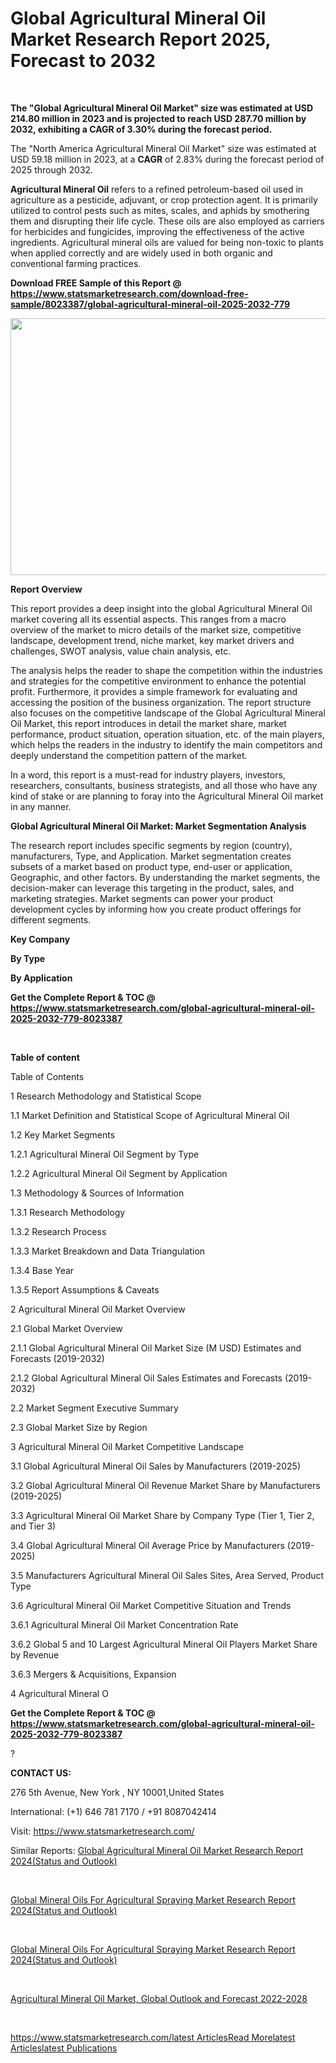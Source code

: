 <h1>Global Agricultural Mineral Oil Market Research Report 2025, Forecast to 2032</h1><br/><p><strong>The "Global Agricultural Mineral Oil Market" size was estimated at USD 214.80 million in 2023 and is projected to reach USD 287.70 million by 2032, exhibiting a <strong>CAGR</strong> of 3.30% during the forecast period.</strong></p>
 
 
 
 <p>The "North America Agricultural Mineral Oil Market" size was estimated at USD 59.18 million in 2023, at a <strong>CAGR</strong> of 2.83% during the forecast period of 2025 through 2032.</p>
 
 
 
 <p><strong>Agricultural Mineral Oil</strong> refers to a refined petroleum-based oil used in agriculture as a pesticide, adjuvant, or crop protection agent. It is primarily utilized to control pests such as mites, scales, and aphids by smothering them and disrupting their life cycle. These oils are also employed as carriers for herbicides and fungicides, improving the effectiveness of the active ingredients. Agricultural mineral oils are valued for being non-toxic to plants when applied correctly and are widely used in both organic and conventional farming practices.</p>
 
 
 
 <p><strong>Download FREE Sample of this Report @ <a href="https://www.statsmarketresearch.com/download-free-sample/8023387/global-agricultural-mineral-oil-2025-2032-779">https://www.statsmarketresearch.com/download-free-sample/8023387/global-agricultural-mineral-oil-2025-2032-779</a></strong></p>
 
 
 
 <p><img alt="" src="https://www.24marketreports.com/assets/report-images/AgriculturalMineralOilMarket.jpg" style="height:411px; width:731px" /></p>
 
 
 
 <p><strong>Report Overview</strong></p>
 
 
 
 <p>This report provides a deep insight into the global Agricultural Mineral Oil market covering all its essential aspects. This ranges from a macro overview of the market to micro details of the market size, competitive landscape, development trend, niche market, key market drivers and challenges, SWOT analysis, value chain analysis, etc.</p>
 
 
 
 <p>The analysis helps the reader to shape the competition within the industries and strategies for the competitive environment to enhance the potential profit. Furthermore, it provides a simple framework for evaluating and accessing the position of the business organization. The report structure also focuses on the competitive landscape of the Global Agricultural Mineral Oil Market, this report introduces in detail the market share, market performance, product situation, operation situation, etc. of the main players, which helps the readers in the industry to identify the main competitors and deeply understand the competition pattern of the market.</p>
 
 
 
 <p>In a word, this report is a must-read for industry players, investors, researchers, consultants, business strategists, and all those who have any kind of stake or are planning to foray into the Agricultural Mineral Oil market in any manner.</p>
 
 
 
 <p><strong>Global Agricultural Mineral Oil Market: Market Segmentation Analysis</strong></p>
 
 
 
 <p>The research report includes specific segments by region (country), manufacturers, Type, and Application. Market segmentation creates subsets of a market based on product type, end-user or application, Geographic, and other factors. By understanding the market segments, the decision-maker can leverage this targeting in the product, sales, and marketing strategies. Market segments can power your product development cycles by informing how you create product offerings for different segments.</p>
 
 
 
 <p><strong>Key Company</strong></p>
 
 
 
 <p><strong>By Type</strong></p>
 
 
 
 <p><strong><strong>By Application</strong></strong></p>
 
 
 
 <div><b>Get the Complete Report & TOC @ <a href="https://www.statsmarketresearch.com/global-agricultural-mineral-oil-2025-2032-779-8023387">https://www.statsmarketresearch.com/global-agricultural-mineral-oil-2025-2032-779-8023387</a></b></div>
 
 
 
 <p><br />
 
 <b>Table of content</b></p>
 
 
 
 <p>Table of Contents<br />
 
 1 Research Methodology and Statistical Scope<br />
 
 1.1 Market Definition and Statistical Scope of Agricultural Mineral Oil<br />
 
 1.2 Key Market Segments<br />
 
 1.2.1 Agricultural Mineral Oil Segment by Type<br />
 
 1.2.2 Agricultural Mineral Oil Segment by Application<br />
 
 1.3 Methodology & Sources of Information<br />
 
 1.3.1 Research Methodology<br />
 
 1.3.2 Research Process<br />
 
 1.3.3 Market Breakdown and Data Triangulation<br />
 
 1.3.4 Base Year<br />
 
 1.3.5 Report Assumptions & Caveats<br />
 
 2 Agricultural Mineral Oil Market Overview<br />
 
 2.1 Global Market Overview<br />
 
 2.1.1 Global Agricultural Mineral Oil Market Size (M USD) Estimates and Forecasts (2019-2032)<br />
 
 2.1.2 Global Agricultural Mineral Oil Sales Estimates and Forecasts (2019-2032)<br />
 
 2.2 Market Segment Executive Summary<br />
 
 2.3 Global Market Size by Region<br />
 
 3 Agricultural Mineral Oil Market Competitive Landscape<br />
 
 3.1 Global Agricultural Mineral Oil Sales by Manufacturers (2019-2025)<br />
 
 3.2 Global Agricultural Mineral Oil Revenue Market Share by Manufacturers (2019-2025)<br />
 
 3.3 Agricultural Mineral Oil Market Share by Company Type (Tier 1, Tier 2, and Tier 3)<br />
 
 3.4 Global Agricultural Mineral Oil Average Price by Manufacturers (2019-2025)<br />
 
 3.5 Manufacturers Agricultural Mineral Oil Sales Sites, Area Served, Product Type<br />
 
 3.6 Agricultural Mineral Oil Market Competitive Situation and Trends<br />
 
 3.6.1 Agricultural Mineral Oil Market Concentration Rate<br />
 
 3.6.2 Global 5 and 10 Largest Agricultural Mineral Oil Players Market Share by Revenue<br />
 
 3.6.3 Mergers & Acquisitions, Expansion<br />
 
 4 Agricultural Mineral O</p>
 
 
 
 <div><b>Get the Complete Report & TOC @ <a href="https://www.statsmarketresearch.com/global-agricultural-mineral-oil-2025-2032-779-8023387">https://www.statsmarketresearch.com/global-agricultural-mineral-oil-2025-2032-779-8023387</a></b></div>
 
 
 
 <p>? </p>
 
 
 
 <p><b>CONTACT US:</b><br />
 
 276 5th Avenue, New York , NY 10001,United States<br />
 
 International: (+1) 646 781 7170 / +91 8087042414<br />
 
 Visit: <a href="https://www.statsmarketresearch.com/">https://www.statsmarketresearch.com/</a><br />
 
 Similar Reports: <a href="https://www.statsmarketresearch.com/global-agricultural-mineral-oil-2025-2032-779-8023387">Global Agricultural Mineral Oil Market Research Report 2024(Status and Outlook)</a><br />
 
 <br />
 
 <a href="https://www.statsmarketresearch.com/global-agricultural-mineral-oil-2025-2032-779-8023387">Global Mineral Oils For Agricultural Spraying Market Research Report 2024(Status and Outlook)</a><br />
 
 <br />
 
 <a href="https://www.statsmarketresearch.com/global-agricultural-mineral-oil-2025-2032-779-8023387">Global Mineral Oils For Agricultural Spraying Market Research Report 2024(Status and Outlook)</a><br />
 
 <br />
 
 <a href="https://www.statsmarketresearch.com/global-agricultural-mineral-oil-2025-2032-779-8023387">Agricultural Mineral Oil Market, Global Outlook and Forecast 2022-2028</a><br />
 
 <br />
 
 <a href="https://gyeongbokgung.com">https://www.statsmarketresearch.com/</a><a href="https://hallyeomaritime.com">latest Articles</a><a href="https://jingwansa.com">Read More</a><a href="https://nguoiviet.jp/">latest Articles</a><a href="https://www.intelmarketresearch.com/">latest Publications</a></p>